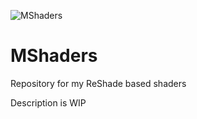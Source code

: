 ![MShaders](https://i.imgur.com/pjfu07j.png)
# MShaders
Repository for my ReShade based shaders

Description is WIP
